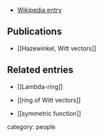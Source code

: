 

* [Wikipedia entry](http://en.wikipedia.org/wiki/Michiel_Hazewinkel)

## Publications

* [[Hazewinkel, Witt vectors]]

## Related entries

* [[Lambda-ring]]

* [[ring of Witt vectors]]

* [[symmetric function]]

category: people
